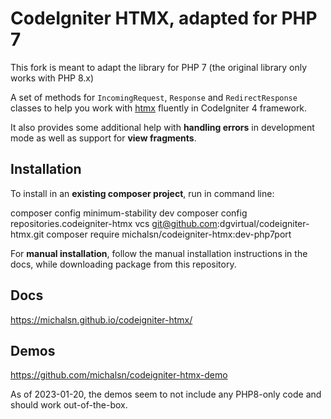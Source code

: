 # CodeIgniter HTMX, adapted for PHP 7

This fork is meant to adapt the library for PHP 7 (the original library only works with PHP 8.x)

A set of methods for `IncomingRequest`, `Response` and `RedirectResponse` classes to help you work with [htmx](https://htmx.org) fluently in CodeIgniter 4 framework.

It also provides some additional help with **handling errors** in development mode as well as support for **view fragments**.

## Installation

To install in an **existing composer project**, run in command line:

composer config minimum-stability dev
composer config repositories.codeigniter-htmx vcs git@github.com:dgvirtual/codeigniter-htmx.git
composer require michalsn/codeigniter-htmx:dev-php7port

For **manual installation**, follow the manual installation instructions in the docs, while downloading package from this repository.

## Docs

https://michalsn.github.io/codeigniter-htmx/

## Demos

https://github.com/michalsn/codeigniter-htmx-demo

As of 2023-01-20, the demos seem to not include any PHP8-only code and should work out-of-the-box.
